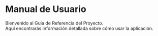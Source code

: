 # Manual de Usuario  
Bienvenido al Guia de Referencia del Proyecto.  
Aquí encontrarás información detallada sobre cómo usar la aplicación.  